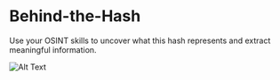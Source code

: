 # Behind-the-Hash

Use your OSINT skills to uncover what this hash represents and extract meaningful information.

![Alt Text]([https://www.shutterstock.com/shutterstock/photos/2027016299/display_1500/stock-vector-angry-face-is-looking-at-the-computer-in-vector-isolated-on-the-white-background-2027016299.jpg](https://github.com/0xPis/Behind-the-Hash/blob/main/1_tRYCl9LVnBTmG-5TL6Xfiw.png))
